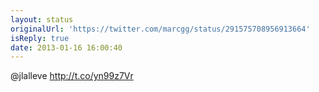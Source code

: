 ```yaml
---
layout: status
originalUrl: 'https://twitter.com/marcgg/status/291575708956913664'
isReply: true
date: 2013-01-16 16:00:40
---
```


@jlalleve http://t.co/yn99z7Vr
